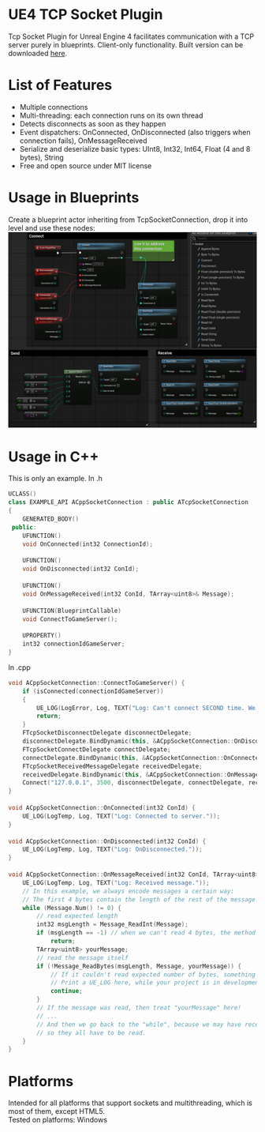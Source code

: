 # UE4 TCP Socket Plugin
Tcp Socket Plugin for Unreal Engine 4 facilitates communication with a TCP server purely in blueprints. Client-only functionality. Built version can be downloaded [here](https://unrealengine.com/marketplace/en-US/product/tcp-socket-plugin).

# List of Features
- Multiple connections
- Multi-threading: each connection runs on its own thread
- Detects disconnects as soon as they happen
- Event dispatchers: OnConnected, OnDisconnected (also triggers when connection fails), OnMessageReceived
- Serialize and deserialize basic types: UInt8, Int32, Int64, Float (4 and 8 bytes), String
- Free and open source under MIT license

# Usage in Blueprints
Create a blueprint actor inheriting from TcpSocketConnection, drop it into level and use these nodes:
![Alt text](/functionality.jpg?raw=true "Functionality")

# Usage in C++
This is only an example.
In .h
```cpp
UCLASS()
class EXAMPLE_API ACppSocketConnection : public ATcpSocketConnection
{
	GENERATED_BODY()
 public:
	UFUNCTION()
	void OnConnected(int32 ConnectionId);

	UFUNCTION()
	void OnDisconnected(int32 ConId);

	UFUNCTION()
	void OnMessageReceived(int32 ConId, TArray<uint8>& Message);
  
  	UFUNCTION(BlueprintCallable)
	void ConnectToGameServer();
	
	UPROPERTY()
	int32 connectionIdGameServer;
}
```

In .cpp
```cpp
void ACppSocketConnection::ConnectToGameServer() {
	if (isConnected(connectionIdGameServer))
	{
		UE_LOG(LogError, Log, TEXT("Log: Can't connect SECOND time. We're already connected!"));
		return;
	}
	FTcpSocketDisconnectDelegate disconnectDelegate;
	disconnectDelegate.BindDynamic(this, &ACppSocketConnection::OnDisconnected);
	FTcpSocketConnectDelegate connectDelegate;
	connectDelegate.BindDynamic(this, &ACppSocketConnection::OnConnected);
	FTcpSocketReceivedMessageDelegate receivedDelegate;
	receivedDelegate.BindDynamic(this, &ACppSocketConnection::OnMessageReceived);
	Connect("127.0.0.1", 3500, disconnectDelegate, connectDelegate, receivedDelegate, connectionIdGameServer);
}

void ACppSocketConnection::OnConnected(int32 ConId) {
	UE_LOG(LogTemp, Log, TEXT("Log: Connected to server."));
}

void ACppSocketConnection::OnDisconnected(int32 ConId) {
	UE_LOG(LogTemp, Log, TEXT("Log: OnDisconnected."));
}

void ACppSocketConnection::OnMessageReceived(int32 ConId, TArray<uint8>& Message) {
	UE_LOG(LogTemp, Log, TEXT("Log: Received message."));
  	// In this example, we always encode messages a certain way:
  	// The first 4 bytes contain the length of the rest of the message.
  	while (Message.Num() != 0) {
		// read expected length
		int32 msgLength = Message_ReadInt(Message);
		if (msgLength == -1) // when we can't read 4 bytes, the method returns -1
			return;
		TArray<uint8> yourMessage;
		// read the message itself
		if (!Message_ReadBytes(msgLength, Message, yourMessage)) {
			// If it couldn't read expected number of bytes, something went wrong.
			// Print a UE_LOG here, while your project is in development.
			continue;
		}
		// If the message was read, then treat "yourMessage" here!
		// ...
		// And then we go back to the "while", because we may have received multiple messages in a frame, 
		// so they all have to be read.
  	}
}
```

# Platforms
Intended for all platforms that support sockets and multithreading, which is most of them, except HTML5. <br />
Tested on platforms: Windows
